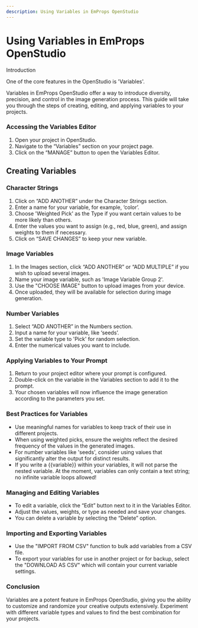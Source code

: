 ```yaml
---
description: Using Variables in EmProps OpenStudio
---
```


# Using Variables in EmProps OpenStudio

Introduction

One of the core features in the OpenStudio is 'Variables'.

Variables in EmProps OpenStudio offer a way to introduce diversity, precision, and control in the image generation process. This guide will take you through the steps of creating, editing, and applying variables to your projects.

### Accessing the Variables Editor <a href="#h_eadc84c78d" id="h_eadc84c78d"></a>

1. Open your project in OpenStudio.
2. Navigate to the “Variables” section on your project page.
3. Click on the “MANAGE” button to open the Variables Editor.

## Creating Variables <a href="#h_32c7242767" id="h_32c7242767"></a>

### Character Strings <a href="#h_efcef9ec41" id="h_efcef9ec41"></a>

1. Click on “ADD ANOTHER” under the Character Strings section.
2. Enter a name for your variable, for example, ‘color’.
3. Choose 'Weighted Pick' as the Type if you want certain values to be more likely than others.
4. Enter the values you want to assign (e.g., red, blue, green), and assign weights to them if necessary.
5. Click on “SAVE CHANGES” to keep your new variable.

### Image Variables <a href="#h_1849c8a266" id="h_1849c8a266"></a>

1. In the Images section, click “ADD ANOTHER” or “ADD MULTIPLE” if you wish to upload several images.
2. Name your image variable, such as 'Image Variable Group 2'.
3. Use the "CHOOSE IMAGE" button to upload images from your device.
4. Once uploaded, they will be available for selection during image generation.

### Number Variables <a href="#h_e0e781ad70" id="h_e0e781ad70"></a>

1. Select “ADD ANOTHER” in the Numbers section.
2. Input a name for your variable, like ‘seeds’.
3. Set the variable type to 'Pick' for random selection.
4. Enter the numerical values you want to include.

### Applying Variables to Your Prompt <a href="#h_a873140a6d" id="h_a873140a6d"></a>

1. Return to your project editor where your prompt is configured.
2. Double-click on the variable in the Variables section to add it to the prompt.
3. Your chosen variables will now influence the image generation according to the parameters you set.

### Best Practices for Variables <a href="#h_9f7352ec96" id="h_9f7352ec96"></a>

* Use meaningful names for variables to keep track of their use in different projects.
* When using weighted picks, ensure the weights reflect the desired frequency of the values in the generated images.
* For number variables like 'seeds', consider using values that significantly alter the output for distinct results.
* If you write a \{{variable\}} within your variables, it will not parse the nested variable. At the moment, variables can only contain a text string; no infinite variable loops allowed!

### Managing and Editing Variables <a href="#h_589e7a5afd" id="h_589e7a5afd"></a>

* To edit a variable, click the “Edit” button next to it in the Variables Editor.
* Adjust the values, weights, or type as needed and save your changes.
* You can delete a variable by selecting the “Delete” option.

### Importing and Exporting Variables <a href="#h_7abdeecb9e" id="h_7abdeecb9e"></a>

* Use the "IMPORT FROM CSV" function to bulk add variables from a CSV file.
* To export your variables for use in another project or for backup, select the "DOWNLOAD AS CSV" which will contain your current variable settings.

### Conclusion <a href="#h_beb847c841" id="h_beb847c841"></a>

Variables are a potent feature in EmProps OpenStudio, giving you the ability to customize and randomize your creative outputs extensively. Experiment with different variable types and values to find the best combination for your projects.
